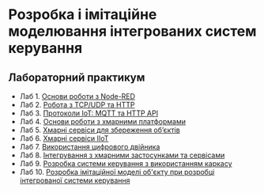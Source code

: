# Розробка і імітаційне моделювання інтегрованих систем керування

## Лабораторний практикум

- Лаб 1. [Основи роботи з Node-RED](lab1_nodered.md)
- Лаб 2. [Робота з TCP/UDP та HTTP](lab2_tcphttp.md)
- Лаб 3. [Протоколи IoT: MQTT та HTTP API](lab3_mqttwebapi.md)
- Лаб 4. [Основи роботи з хмарними платформами](lab4_cloud.md)
- Лаб 5. [Хмарні сервіси для збереження об’єктів](lab5_cloudstor.md)
- Лаб 6. [Xмарні сервіси IIoT](lab6_cloudiiot.md)
- Лаб 7. [Використання цифрового двійника](lab7_dtwin.md)
- Лаб 8. [Інтегрування з хмарними застосунками та сервісами](lab8_integrate.md)
- Лаб 9. [Розробка системи керування з використанням каркасу](lab9_pacframework.md)  
- Лаб 10. [Розробка імітаційної моделі об'єкту при розробці інтегрованої системи керування](lab10_simul.md)  

